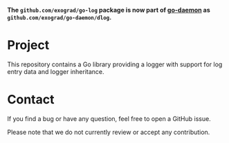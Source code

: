 **The `github.com/exograd/go-log` package is now part of
[go-daemon](https://github.com/exograd/go-daemon) as
`github.com/exograd/go-daemon/dlog`.**

# Project
This repository contains a Go library providing a logger with support for log
entry data and logger inheritance.

# Contact
If you find a bug or have any question, feel free to open a GitHub issue.

Please note that we do not currently review or accept any contribution.
